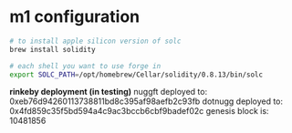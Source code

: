 # m1 configuration

```bash
# to install apple silicon version of solc
brew install solidity

# each shell you want to use forge in
export SOLC_PATH=/opt/homebrew/Cellar/solidity/0.8.13/bin/solc
```

**rinkeby deployment (in testing)**
nuggft deployed to: 0xeb76d94260113738811bd8c395af98aefb2c93fb
dotnugg deployed to: 0x4fd859c35f5bd594a4c9ac3bccb6cbf9badef02c
genesis block is: 10481856
